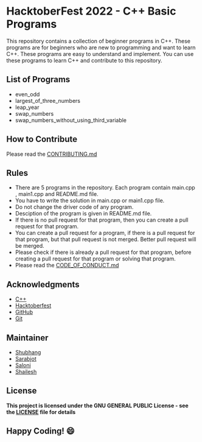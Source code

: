 
# HacktoberFest 2022 - C++ Basic Programs
This repository contains a collection of beginner programs in C++. These programs are for beginners who are new to programming and want to learn C++. These programs are easy to understand and implement. You can use these programs to learn C++ and contribute to this repository.

## List of Programs

- even_odd
- largest_of_three_numbers
- leap_year
- swap_numbers
- swap_numbers_without_using_third_variable


## How to Contribute
Please read the [CONTRIBUTING.md](../../CONTRIBUTING.md)

## Rules
- There are 5 programs in the repository. Each program contain main.cpp , main1.cpp and README.md file.
- You have to write the solution in main.cpp or main1.cpp file.
- Do not change the driver code of any program.
- Desciption of the program is given in README.md file.
- If there is no pull request for that program, then you can create a pull request for that program.
- You can create a pull request for a program, if there is a pull request for that program, but that pull request is not merged. Better pull request will be merged.
- Please check if there is already a pull request for that program, before creating a pull request for that program or solving that program.
- Please read the [CODE_OF_CONDUCT.md](../CODE_OF_CONDUCT.md)

## Acknowledgments
- [C++](https://www.cplusplus.org/)
- [Hacktoberfest](https://hacktoberfest.digitalocean.com/)
- [GitHub](https://github.com)
- [Git](https://git-scm.com/)

## Maintainer
- [Shubhang](http://github.com/Shubhang-2111)
- [Sarabjot](https://github.com/ricky-aufvaa)
- [Saloni](https://github.com/saloni1202)
- [Shailesh](https://github.com/ShaileshKumar007)

## License
**This project is licensed under the GNU GENERAL PUBLIC License - see the [LICENSE](../LICENSE) file for details**

## Happy Coding! :smile:
